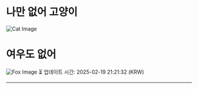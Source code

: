 
# 나만 없어 고양이

![Cat Image](https://cdn2.thecatapi.com/images/bdg.jpg)

# 여우도 없어
![Fox Image](https://randomfox.ca/images/85.jpg)
⏳ 업데이트 시간: 2025-02-19 21:21:32 (KRW)

---
